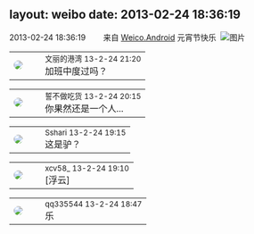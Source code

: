 layout: weibo
date: 2013-02-24 18:36:19
---
<meta name="referrer" content="no-referrer" />

2013-02-24 18:36:19  &nbsp;&nbsp;&nbsp;&nbsp;&nbsp;&nbsp; 来自 <a href="http://app.weibo.com/t/feed/l4RWD" rel="nofollow">Weico.Android</a>
元宵节快乐 ​​​
![图片](https://ww2.sinaimg.cn/large/6d2a6003jw1e24of2m9bhj.jpg)

<table style="width: 100%;">
  <tr>
    <td style="width: 40px;"><img style="border-radius:50%" src="https://tva1.sinaimg.cn/crop.0.0.180.180.50/9dc97b7fjw1e8qgp5bmzyj2050050aa8.jpg?KID=imgbed,tva&Expires=1624465176&ssig=E6o9aaH3gc"></td>
    <td colspan="2"><small>文丽的港湾 13-2-24 21:20</small><br/>加班中度过吗？</td>
  </tr>
</table>

<table style="width: 100%;">
  <tr>
    <td style="width: 40px;"><img style="border-radius:50%" src="https://tva1.sinaimg.cn/crop.0.0.640.640.50/86f7338fjw8edkav0whx0j20hs0hswfv.jpg?KID=imgbed,tva&Expires=1624465176&ssig=2yrA9pQU4k"></td>
    <td colspan="2"><small>誓不做吃货 13-2-24 20:15</small><br/>你果然还是一个人...</td>
  </tr>
</table>

<table style="width: 100%;">
  <tr>
    <td style="width: 40px;"><img style="border-radius:50%" src="https://tva1.sinaimg.cn/crop.0.0.180.180.50/633fe75ejw1e8qgp5bmzyj2050050aa8.jpg?KID=imgbed,tva&Expires=1624465176&ssig=JTlVTBNyJU"></td>
    <td colspan="2"><small>Sshari 13-2-24 19:15</small><br/>这是驴？</td>
  </tr>
</table>

<table style="width: 100%;">
  <tr>
    <td style="width: 40px;"><img style="border-radius:50%" src="https://tva3.sinaimg.cn/crop.0.0.1242.1242.50/801f7e9ajw8f3peekcgoqj20yi0yidg9.jpg?KID=imgbed,tva&Expires=1624465176&ssig=ti9fFurDCT"></td>
    <td colspan="2"><small>xcv58_ 13-2-24 19:10</small><br/>[浮云]</td>
  </tr>
</table>

<table style="width: 100%;">
  <tr>
    <td style="width: 40px;"><img style="border-radius:50%" src="https://tva4.sinaimg.cn/crop.0.0.180.180.50/7d25944djw1e8qgp5bmzyj2050050aa8.jpg?KID=imgbed,tva&Expires=1624465176&ssig=2OjsLkvM5d"></td>
    <td colspan="2"><small>qq335544 13-2-24 18:47</small><br/>乐</td>
  </tr>
</table>

